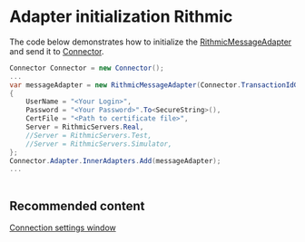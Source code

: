 # Adapter initialization Rithmic

The code below demonstrates how to initialize the [RithmicMessageAdapter](xref:StockSharp.Rithmic.RithmicMessageAdapter) and send it to [Connector](xref:StockSharp.Algo.Connector).

```cs
Connector Connector = new Connector();				
...				
var messageAdapter = new RithmicMessageAdapter(Connector.TransactionIdGenerator)
{
    UserName = "<Your Login>",
    Password = "<Your Password>".To<SecureString>(),
    CertFile = "<Path to certificate file>",
    Server = RithmicServers.Real,
    //Server = RithmicServers.Test,
    //Server = RithmicServers.Simulator,  
};
Connector.Adapter.InnerAdapters.Add(messageAdapter);
...	
							
```

## Recommended content

[Connection settings window](API_UI_ConnectorWindow.md)
